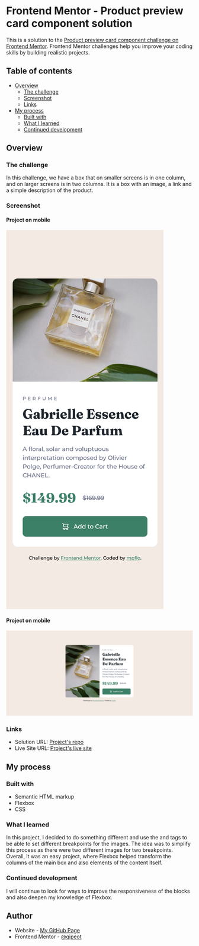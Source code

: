 # Frontend Mentor - Product preview card component solution

This is a solution to the [Product preview card component challenge on Frontend Mentor](https://www.frontendmentor.io/challenges/product-preview-card-component-GO7UmttRfa). Frontend Mentor challenges help you improve your coding skills by building realistic projects. 

## Table of contents

- [Overview](#overview)
  - [The challenge](#the-challenge)
  - [Screenshot](#screenshot)
  - [Links](#links)
- [My process](#my-process)
  - [Built with](#built-with)
  - [What I learned](#what-i-learned)
  - [Continued development](#continued-development)


## Overview

### The challenge

In this challenge, we have a box that on smaller screens is in one column, and on larger screens is in two columns. It is a box with an image, a link and a simple description of the product.

### Screenshot

#### Project on mobile
![](images/screenshot-mobile.png)

#### Project on mobile
![](images/screenshot-desktop.png)


### Links

- Solution URL: [Project's repo](https://github.com/mpflo/product-preview-card-component)
- Live Site URL: [Project's live site](https://mpflo.github.io/product-preview-card-component/)

## My process

### Built with

- Semantic HTML markup
- Flexbox
- CSS

### What I learned

In this project, I decided to do something different and use the <picture> and <source> tags to be able to set different breakpoints for the images. The idea was to simplify this process as there were two different images for two breakpoints.
Overall, it was an easy project, where Flexbox helped transform the columns of the main box and also elements of the content itself.

### Continued development

I will continue to look for ways to improve the responsiveness of the blocks and also deepen my knowledge of Flexbox.

## Author

- Website - [My GitHub Page](https://github.com/mpflo)
- Frontend Mentor - [@qipeot](https://www.frontendmentor.io/profile/qipeot)
